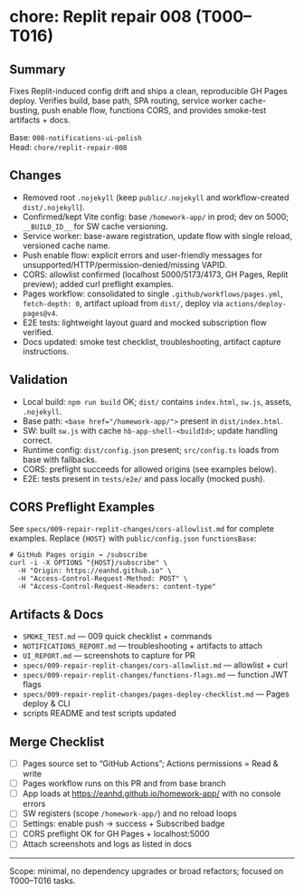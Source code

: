 # chore: Replit repair 008 (T000–T016)

## Summary
Fixes Replit-induced config drift and ships a clean, reproducible GH Pages deploy. Verifies build, base path, SPA routing, service worker cache-busting, push enable flow, functions CORS, and provides smoke-test artifacts + docs.

Base: `008-notifications-ui-polish`  
Head: `chore/replit-repair-008`

## Changes
- Removed root `.nojekyll` (keep `public/.nojekyll` and workflow-created `dist/.nojekyll`).
- Confirmed/kept Vite config: base `/homework-app/` in prod; dev on 5000; `__BUILD_ID__` for SW cache versioning.
- Service worker: base-aware registration, update flow with single reload, versioned cache name.
- Push enable flow: explicit errors and user-friendly messages for unsupported/HTTP/permission-denied/missing VAPID.
- CORS: allowlist confirmed (localhost 5000/5173/4173, GH Pages, Replit preview); added curl preflight examples.
- Pages workflow: consolidated to single `.github/workflows/pages.yml`, `fetch-depth: 0`, artifact upload from `dist/`, deploy via `actions/deploy-pages@v4`.
- E2E tests: lightweight layout guard and mocked subscription flow verified.
- Docs updated: smoke test checklist, troubleshooting, artifact capture instructions.

## Validation
- Local build: `npm run build` OK; `dist/` contains `index.html`, `sw.js`, assets, `.nojekyll`.
- Base path: `<base href="/homework-app/">` present in `dist/index.html`.
- SW: built `sw.js` with cache `hb-app-shell-<buildId>`; update handling correct.
- Runtime config: `dist/config.json` present; `src/config.ts` loads from base with fallbacks.
- CORS: preflight succeeds for allowed origins (see examples below).
- E2E: tests present in `tests/e2e/` and pass locally (mocked push).

## CORS Preflight Examples
See `specs/009-repair-replit-changes/cors-allowlist.md` for complete examples. Replace `{HOST}` with `public/config.json` `functionsBase`:

```
# GitHub Pages origin → /subscribe
curl -i -X OPTIONS "{HOST}/subscribe" \
  -H "Origin: https://eanhd.github.io" \
  -H "Access-Control-Request-Method: POST" \
  -H "Access-Control-Request-Headers: content-type"
```

## Artifacts & Docs
- `SMOKE_TEST.md` — 009 quick checklist + commands
- `NOTIFICATIONS_REPORT.md` — troubleshooting + artifacts to attach
- `UI_REPORT.md` — screenshots to capture for PR
- `specs/009-repair-replit-changes/cors-allowlist.md` — allowlist + curl
- `specs/009-repair-replit-changes/functions-flags.md` — function JWT flags
- `specs/009-repair-replit-changes/pages-deploy-checklist.md` — Pages deploy & CLI
- scripts README and test scripts updated

## Merge Checklist
- [ ] Pages source set to “GitHub Actions”; Actions permissions = Read & write
- [ ] Pages workflow runs on this PR and from base branch
- [ ] App loads at https://eanhd.github.io/homework-app/ with no console errors
- [ ] SW registers (scope `/homework-app/`) and no reload loops
- [ ] Settings: enable push → success + Subscribed badge
- [ ] CORS preflight OK for GH Pages + localhost:5000
- [ ] Attach screenshots and logs as listed in docs

---

Scope: minimal, no dependency upgrades or broad refactors; focused on T000–T016 tasks.
